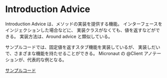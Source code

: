 # Introduction Advice
Introduction Advice は、メソッドの実装を提供する機能。
インターフェースをインジェクションした場合などに、
実装クラスがなくても、値を返すなどができる。
実装方法は、Around advice と類似している。

サンプルコードでは、固定値を返すスタブ機能を実装しているが、
実装しだいで、さまざまな機能を持たせることができる。
Micronaut の @Client アノテーションが、代表的な例となる。

[サンプルコード](../../src/main/kotlin/micronaut/kotlin/coroutine/sample/IntroductionAdviceController.kt)

